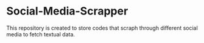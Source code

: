 # Social-Media-Scrapper
This repository is created to store codes that scraph through different social media to fetch textual data.
